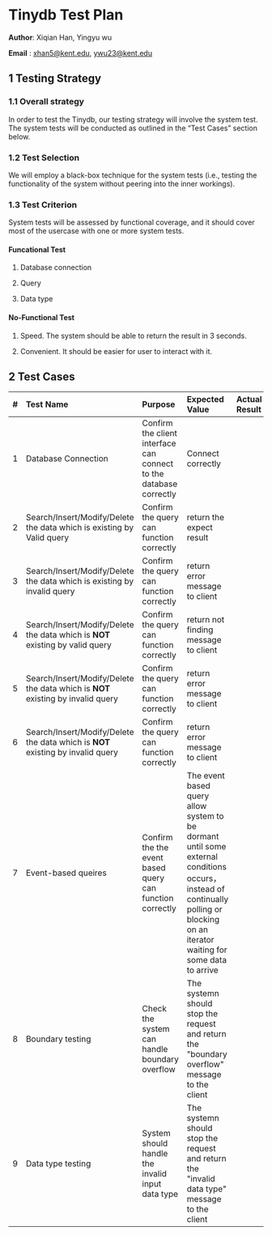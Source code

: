 # Tinydb Test Plan

**Author**: Xiqian Han, Yingyu wu

**Email** : xhan5@kent.edu, ywu23@kent.edu

## 1 Testing Strategy

### 1.1 Overall strategy

In order to test the Tinydb, our testing strategy will involve the system test. The system tests will be conducted as outlined in the “Test Cases” section below.

### 1.2 Test Selection

We will employ a black-box technique for the system tests (i.e., testing the functionality of the system without peering into the inner workings).

### 1.3 Test Criterion

System tests will be assessed by functional coverage, and it should cover most of the usercase with one or more system tests.

#### Funcational Test

1) Database connection

2) Query

3) Data type 

#### No-Functional Test


1) Speed. The system should be able to return the result in 3 seconds.

2) Convenient. It should be easier for user to interact with it.
  


## 2 Test Cases

| # | Test Name | Purpose |  Expected Value | Actual Result | Pass/Fail |
|:-:|:----------|:--------|:----------------|:--------------|:---------:|
| 1 | Database Connection| Confirm the client interface can connect to the database correctly | Connect correctly||
| 2 | Search/Insert/Modify/Delete the data which is existing by Valid query | Confirm the query can function correctly | return the expect result ||
| 3 | Search/Insert/Modify/Delete the data which is existing by invalid query | Confirm the query can function correctly | return error message to client ||
| 4 | Search/Insert/Modify/Delete the data which is <b>NOT</b> existing by valid query | Confirm the query can function correctly | return not finding message to client ||
| 5 | Search/Insert/Modify/Delete the data which is <b>NOT</b> existing by invalid query | Confirm the query can function correctly | return error message to client ||
| 6 | Search/Insert/Modify/Delete the data which is <b>NOT</b> existing by invalid query | Confirm the query can function correctly | return error message to client ||
| 7 | Event-based queires | Confirm the the event based query can function correctly | The event based query allow system to be dormant until some external conditions occurs， instead of continually polling or blocking on an iterator waiting for some data to arrive ||
| 8 | Boundary testing |  Check the system can handle boundary overflow | The systemn should stop the request and return the "boundary overflow" message to the client||
| 9| Data type testing | System should handle the invalid input data type  | The systemn should stop the request and return the "invalid data type" message to the client||















